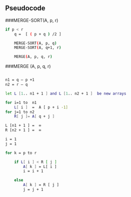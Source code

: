 ## Pseudocode

###MERGE-SORT(A, p, r)

```bash
if p < r
    q =  [ ( p + q ) /2 ]

    MERGE-SORT(A, p, q)
    MERGE-SORT(A, q+1, r)

    MERGE(A, p, q, r)

```

###MERGE (A, p, q, r)

```bash

n1 = q – p +1
n2 = r – q

let L [1.. n1 + 1 ] and L [1.. n2 + 1 ]  be new arrays

for i=1 to  n1
    L[ i ]  =  A [ p + i -1]
for j=1 to n2
    R[ j ]= A[ q + j ]

L [n1 + 1 ] =  ∞
R [n2 + 1 ] =  ∞

i = 1
j = 1

for k = p to r

    if L[ i ] < R [ j ]
        A[ k ] = L[ i ]
        i = i + 1

    else
        A[ k ] = R [ j ]
        j = j + 1

```

